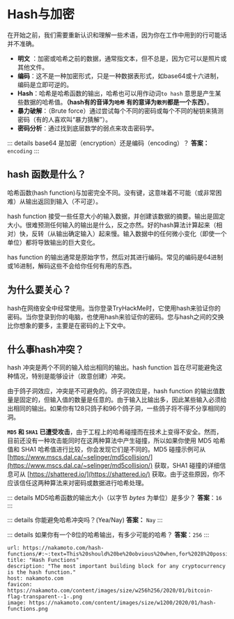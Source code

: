 # Hash与加密

在开始之前，我们需要重新认识和理解一些术语，因为你在工作中用到的行可能话并不准确。

- **明文** ：加密或哈希之前的数据，通常指文本，但不总是，因为它可以是照片或其他文件。
- **编码**：这不是一种加密形式，只是一种数据表形式，如base64或十六进制，编码是立即可逆的。
- **Hash**：哈希是哈希函数的输出，哈希也可以用作动词`to hash` 意思是产生某些数据的哈希值。**（hash有的音译为`哈希` 有的意译为`散列`都是一个东西）**。
- **暴力破解**：（Brute force）通过尝试每个不同的密码或每个不同的秘钥来猜测密码（有的人喜欢叫“暴力猜解”）。
- **密码分析**：通过找到底层数学的弱点来攻击密码学。

::: details  base64 是加密（encryption）还是编码（encoding）？
**答案：** `encoding`
:::

## hash 函数是什么？

哈希函数(hash function)与加密完全不同。没有键，这意味着不可能（或非常困难）从输出返回到输入（不可逆）。

hash function 接受一些任意大小的输入数据，并创建该数据的摘要。输出是固定大小。很难预测任何输入的输出是什么，反之亦然。好的hash算法计算起来（相对）快，反转（从输出确定输入）起来慢。输入数据中的任何微小变化（即使一个单位）都将导致输出的巨大变化。

has function 的输出通常是原始字节，然后对其进行编码。常见的编码是64进制或16进制，解码这些不会给你任何有用的东西。

## 为什么要关心？

hash在网络安全中经常使用。当你登录TryHackMe时，它使用hash来验证你的密码。当你登录到你的电脑，也使用hash来验证你的密码。您与hash之间的交换比你想象的要多，主要是在密码的上下文中。

## 什么事hash冲突？

hash 冲突是两个不同的输入给出相同的输出。hash function 旨在尽可能避免这种情况，特别是能够设计（故意创建）冲突。

由于鸽子洞效应，冲突是不可避免的。鸽子洞效应是，hash function 的输出值数量是固定的，但输入值的数量是任意的。由于输入比输出多，因此某些输入必须给出相同的输出。如果你有128只鸽子和96个鸽子洞，一些鸽子将不得不分享相同的洞。

**`MD5` 和 `SHA1` 已遭受攻击**，由于工程上的哈希碰撞而在技术上变得不安全。然而，目前还没有一种攻击能同时在这两种算法中产生碰撞，所以如果你使用 MD5 哈希值和 SHA1 哈希值进行比较，你会发现它们是不同的。MD5 碰撞示例可从 [https://www.mscs.dal.ca/~selinger/md5collision/](https://www.mscs.dal.ca/~selinger/md5collision/) 获取，SHA1 碰撞的详细信息可从 [https://shattered.io/](https://shattered.io/) 获取。由于这些原因，你不应该信任这两种算法来对密码或数据进行哈希处理。

::: details MD5哈希函数的输出大小（以字节 *bytes* 为单位）是多少？
**答案**：`16` 
:::

::: details 你能避免哈希冲突吗？(Yea/Nay)
**答案：** `Nay`
:::


::: details 如果你有一个8位的哈希输出，有多少可能的哈希？
**答案**：`256`
:::

```cardlink
url: https://nakamoto.com/hash-functions/#:~:text=This%20should%20be%20obvious%20when,for%2028%20possible%20values.
title: "Hash Functions"
description: "The most important building block for any cryptocurrency is the hash function."
host: nakamoto.com
favicon: https://nakamoto.com/content/images/size/w256h256/2020/01/bitcoin-flag-transparent--1-.png
image: https://nakamoto.com/content/images/size/w1200/2020/01/hash-functions.png
```

